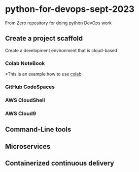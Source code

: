 # python-for-devops-sept-2023
From Zero repository for doing python DevOps work 

## Create a project scaffold 

Create a development environment that is cloud-based
### Colab NoteBook
*This is an example how to use [colab](https://github.com/3ika3ika/python-for-devops-sept-2023/blob/main/getting_started_python.ipynb)
### GitHub CodeSpaces
### AWS CloudShell
### AWS Cloud9
  
## Command-Line tools 

## Microservices 

## Containerized continuous delivery

